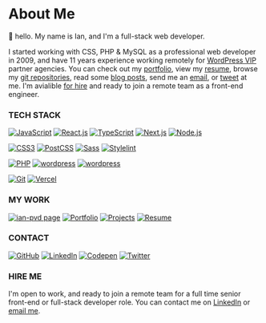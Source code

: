 # About Me

:wave:  hello. My name is Ian, and I'm a full-stack web developer.

I started working with CSS, PHP & MySQL as a professional web developer in 2009, and have 11 years experience working remotely for [WordPress VIP](https://wpvip.com/) partner agencies. You can check out my [portfolio](https://ian-pvd.github.io/portfolio/), view my [resume](https://ian-pvd.github.io/resume/), browse my [git repositories](https://github.com/ian-pvd?tab=repositories&sort=), read some [blog posts](https://ian-pvd.github.io/posts/), send me an [email](mailto:ianpvd+gh@gmail.com), or [tweet](https://www.twitter.com/ian_pvd) at me. I'm avialible [for hire](https://ian-pvd.github.io/contact/#hire-me) and ready to join a remote team as a front-end engineer.

### TECH STACK

[<img src="https://img.shields.io/badge/JavaScript-323330?style=flat&logo=javascript&logoColor=F7DF1E" alt="JavaScript">](https://ian-pvd.github.io/resume)
[<img src="https://img.shields.io/badge/React-20232A?style=flat&logo=react&logoColor=61DAFB" alt="React.js">](https://ian-pvd.github.io/resume)
[<img src="https://img.shields.io/badge/TypeScript-007ACC?style=flat&logo=typescript&logoColor=white" alt="TypeScript">](https://ian-pvd.github.io/resume)
[<img src="https://img.shields.io/badge/next%20js-000000?style=flat&logo=nextdotjs&logoColor=white" alt="Next.js">](https://ian-pvd.github.io/resume)
[<img src="https://img.shields.io/badge/Node%20js-339933?style=flat&logo=nodedotjs&logoColor=white" alt="Node.js">](https://ian-pvd.github.io/resume)

[<img src="https://img.shields.io/badge/CSS3-1572B6?style=flat&logo=css3&logoColor=white" alt="CSS3">](https://ian-pvd.github.com/portfolio)
[<img src="https://img.shields.io/badge/postcss-DD3A0A?style=flat&logo=postcss&logoColor=white" alt="PostCSS">](https://ian-pvd.github.com/portfolio)
[<img src="https://img.shields.io/badge/Sass-CC6699?style=flat&logo=sass&logoColor=white" alt="Sass">](https://ian-pvd.github.com/portfolio)
[<img src="https://img.shields.io/badge/stylelint-000?style=flat&logo=stylelint&logoColor=white" alt="Stylelint">](https://ian-pvd.github.com/portfolio)

[<img src="https://img.shields.io/badge/PHP-777BB4?style=flat&logo=php&logoColor=white" alt="PHP">](https://github.com/ian-pvd?tab=repositories)
[<img src="https://img.shields.io/badge/Wordpress-21759B?style=flat&logo=wordpress&logoColor=white" alt="wordpress">](https://github.com/ian-pvd?tab=repositories)
[<img src="https://img.shields.io/badge/Gutenberg-white?style=flat&logo=wordpress&logoColor=black" alt="wordpress">](https://github.com/ian-pvd?tab=repositories)

[<img src="https://img.shields.io/badge/GIT-E44C30?style=flat&logo=git&logoColor=white" alt="Git">](https://github.com/ian-pvd)
[<img src="https://img.shields.io/badge/Vercel-000000?style=flat&logo=vercel&logoColor=white" alt="Vercel">](https://github.com/ian-pvd)

### MY WORK

[<img src="https://img.shields.io/badge/ian--pvd-305030?style=for-the-badge&logo=github&logoColor=white" alt="ian-pvd page">](https://pvdindustrial.com)
[<img src="https://img.shields.io/badge/Portfolio-6c936c?style=for-the-badge" alt="Portfolio">](https://ian-pvd.github.io/portfolio/)
[<img src="https://img.shields.io/badge/Projects-6c936c?style=for-the-badge" alt="Projects">](https://github.com/ian-pvd?tab=repositories)
[<img src="https://img.shields.io/badge/Resume-6c936c?style=for-the-badge" alt="Resume">](https://ian-pvd.github.io/resume/)

### CONTACT

[<img src="https://img.shields.io/badge/GitHub-100000?style=for-the-badge&logo=github&logoColor=white" alt="GitHub">](https://github.com/ian-pvd)
[<img src="https://img.shields.io/badge/LinkedIn-0077B5?style=for-the-badge&logo=linkedin&logoColor=white" alt="LinkedIn">](https://www.linkedin.com/in/ianpvd/)
[<img src="https://img.shields.io/badge/Codepen-000000?style=for-the-badge&logo=codepen&logoColor=white" alt="Codepen">](https://codepen.io/ian-pvd)
[<img src="https://img.shields.io/badge/Twitter-1DA1F2?style=for-the-badge&logo=twitter&logoColor=white" alt="Twitter">](https://twitter.com/ian_pvd)

### HIRE ME
I'm open to work, and ready to join a remote team for a full time senior front-end or full-stack developer role. You can contact me on [LinkedIn](https://www.linkedin.com/in/ianpvd/) or [email me](mailto:ianpvd+gh@gmail.com).
